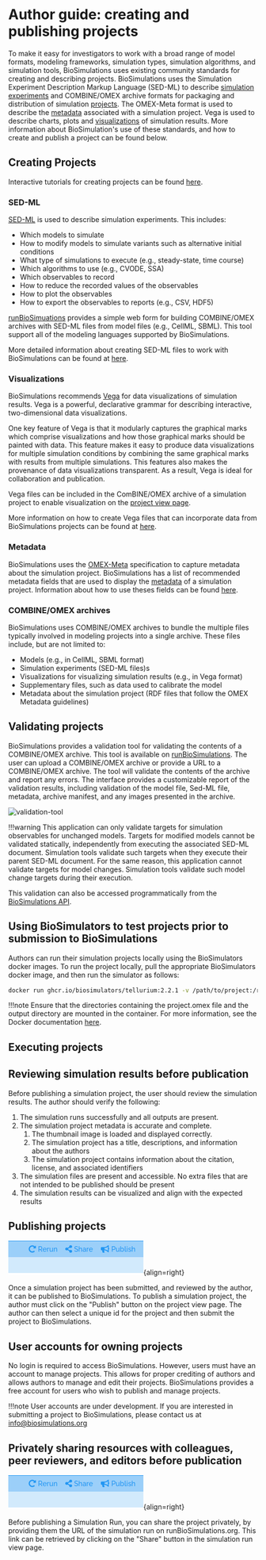 # Author guide: creating and publishing projects

To make it easy for investigators to work with a broad range of model formats, modeling frameworks, simulation types, simulation algorithms, and simulation tools, BioSimulations uses existing community standards for creating and describing projects. BioSimulations uses the Simulation Experiment Description Markup Language (SED-ML) to describe [simulation experiments](#sed-ml) and COMBINE/OMEX archive formats for packaging and distribution of simulation [projects](#combineomex-archives). The OMEX-Meta format is used to describe the [metadata](#metadata) associated with a simulation project. Vega is used to describe charts, plots and [visualizations](#visualizations) of simulation results. More information about BioSimulation's use of these standards, and how to create and publish a project can be found below.

## Creating Projects

Interactive tutorials for creating projects can be found [here](https://tutorial.biosimulators.org). 
### SED-ML 

[SED-ML](https://sed-ml.org/) is used to describe simulation experiments. This includes:

- Which models to simulate
- How to modify models to simulate variants such as alternative initial conditions
- What type of simulations to execute (e.g., steady-state, time course)
- Which algorithms to use (e.g., CVODE, SSA)
- Which observables to record
- How to reduce the recorded values of the observables
- How to plot the observables
- How to export the observables to reports (e.g., CSV, HDF5)

 [runBioSimuations](https://run.biosimulations.org/create) provides a simple web form for building COMBINE/OMEX archives with SED-ML files from model files (e.g., CellML, SBML). This tool support all of the modeling languages supported by BioSimulations. 

More detailed information about creating SED-ML files to work with BioSimulations can be found at [here](../concepts/Experiments.md).

### Visualizations

BioSimulations recommends [Vega](https://vega.github.io/vega/) for data visualizations of simulation results. Vega is a powerful, declarative grammar for describing interactive, two-dimensional data visualizations.

One key feature of Vega is that it modularly captures the graphical marks which comprise visualizations and how those graphical marks should be painted with data. This feature makes it easy to produce data visualizations for multiple simulation conditions by combining the same graphical marks with results from multiple simulations. This features also makes the provenance of data visualizations transparent. As a result, Vega is ideal for collaboration and publication.

Vega files can be included in the ComBINE/OMEX archive of a simulation project to enable visualization on the [project view page](./user-guide.md#visualizations).

More information on how to create Vega files that can incorporate data from BioSimulations projects can be found at [here](../concepts/Visualizations.md).

### Metadata 
BioSimulations uses the [OMEX-Meta](https://co.mbine.org/standards/omex-metadata) specification to capture metadata about the simulation project. BioSimulations has a list of recommended metadata fields that are used to display the [metadata](./user-guide.md#metadata) of a simulation project. Information about how to use theses fields can be found [here](../concepts/Metadata.md).

### COMBINE/OMEX archives

BioSimulations uses COMBINE/OMEX archives to bundle the multiple files typically involved in modeling projects into a single archive. These files include, but are not limited to:

- Models (e.g., in CellML, SBML format)
- Simulation experiments (SED-ML files)s
- Visualizations for visualizing simulation results (e.g., in Vega format)
- Supplementary files, such as data used to calibrate the model
- Metadata about the simulation project (RDF files that follow the OMEX Metadata guidelines)
 
## Validating projects

BioSimulations provides a validation tool for validating the contents of a COMBINE/OMEX archive. This tool is available on [runBioSimulations](https://run.biosimulations.org/utils/validate-project). The user can upload a COMBINE/OMEX archive or provide a URL to a COMBINE/OMEX archive. The tool will validate the contents of the archive and report any errors. The interface provides a customizable report of the validation results, including validation of the model file, Sed-ML file, metadata, archive manifest, and any images presented in the archive.

![validation-tool](../images/validate.png)

!!!warning
    This application can only validate targets for simulation observables for unchanged models. Targets for modified models cannot be validated statically, independently from executing the associated SED-ML document. Simulation tools validate such targets when they execute their parent SED-ML document. For the same reason, this application cannot validate targets for model changes. Simulation tools validate such model change targets during their execution.



This validation can also be accessed programmatically from the [BioSimulations API](https://combine.api.biosimulations.org).




## Using BioSimulators to test projects prior to submission to BioSimulations

Authors can run their simulation projects locally using the BioSimulators docker images. To run the project locally, pull the appropriate BioSimulators docker image, and then run the simulator as follows:

```bash
docker run ghcr.io/biosimulators/tellurium:2.2.1 -v /path/to/project:/root -v /path/to/output:/root/out -i project.omex -o /root/out
```
!!!note
    Ensure that the directories containing the project.omex file and the output directory are mounted in the container. For more information, see the Docker documentation [here](https://docs.docker.com/storage/bind-mounts/).

## Executing projects

## Reviewing simulation results before publication

Before publishing a simulation project, the user should review the simulation results. The author should verify the following: 

1. The simulation runs successfully and all outputs are present.
1. The simulation project metadata is accurate and complete.
    1. The thumbnail image is loaded and displayed correctly.
    1. The simulation project has a title, descriptions, and information about the authors
    1. The simulation project contains information about the citation, license, and associated identifiers
1. The simulation files are present and accessible. No extra files that are not intended to be published should be present
1. The simulation results can be visualized and align with the expected results
## Publishing projects

![share-button](./images/share.png){align=right}

Once a simulation project has been submitted, and reviewed by the author, it can be published to BioSimulations. To publish a simulation project, the author must click on the "Publish" button on the project view page. The author can then select a unique id for the project and then submit the project to BioSimulations.
## User accounts for owning projects

No login is required to access BioSimulations. However, users must have an account to manage projects. This allows for proper crediting of authors and allows authors to manage and edit their projects. BioSimulations provides a free account for users who wish to publish and manage projects.

!!!note
    User accounts are under development. If you are interested in submitting a project to BioSimulations, please contact us at info@biosimulations.org
## Privately sharing resources with colleagues, peer reviewers, and editors before publication

![share-button](./images/share.png){align=right}

Before publishing a Simulation Run, you can share the project privately, by providing them the URL of the simulation run on runBioSimulations.org. This link can be retrieved by clicking on the "Share" button in the simulation run view page.

